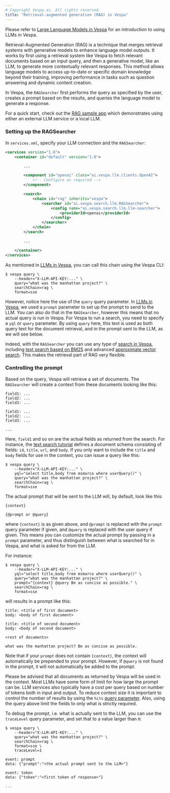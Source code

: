 ```yaml
---
# Copyright Vespa.ai. All rights reserved.
title: "Retrieval-augmented generation (RAG) in Vespa"
---
```


Please refer to [Large Language Models in Vespa](llms-in-vespa.html) for an
introduction to using LLMs in Vespa.

Retrieval-Augmented Generation (RAG) is a technique that merges retrieval
systems with generative models to enhance language model outputs. It works by
first using a retrieval system like Vespa to fetch relevant documents based on
an input query, and then a generative model, like an LLM, to generate more
contextually relevant responses. This method allows language models to access
up-to-date or specific domain knowledge beyond their training, improving
performance in tasks such as question answering and dynamic content creation.

In Vespa, the `RAGSearcher` first performs the query as specified by the user,
creates a prompt based on the results, and queries the language model to
generate a response.

For a quick start, check out the [RAG sample
app](https://github.com/vespa-engine/sample-apps/tree/master/retrieval-augmented-generation)
which demonstrates using either an external LLM service or a local LLM.


### Setting up the RAGSearcher

In `services.xml`, specify your LLM connection and the `RAGSearcher`:

```xml
<services version="1.0">
    <container id="default" version="1.0">

        ...

        <component id="openai" class="ai.vespa.llm.clients.OpenAI">
            <!-- Configure as required -->
        </component>

        <search>
            <chain id="rag" inherits="vespa">
                <searcher id="ai.vespa.search.llm.RAGSearcher">
                    <config name="ai.vespa.search.llm.llm-searcher">
                        <providerId>openai</providerId>
                    </config>
                </searcher>
            </chain>
        </search>

        ...

    </container>
</services>
```

As mentioned in [LLMs in Vespa](llms-in-vespa.html), you can call this chain
using the Vespa CLI:

```
$ vespa query \
    --header="X-LLM-API-KEY:..." \
    query="what was the manhattan project?" \
    searchChain=rag \
    format=sse
```

However, notice here the use of the `query` query parameter. In [LLMs in
Vespa](llms-in-vespa.html), we used a `prompt` parameter to set up the prompt
to send to the LLM. You can also do that in the `RAGSearcher`, however this means
that no actual query is run in Vespa. For Vespa to run a search, you need to
specify a `yql` or `query` parameter. By using `query` here, this text is
used as both query text for the document retrieval, and in the prompt sent to
the LLM, as we will see below.

Indeed, with the `RAGSearcher` you can use any type of [search in
Vespa](query-api.html), including [text search based on
BM25](tutorials/text-search.html) and advanced [approximate vector
search](approximate-nn-hnsw.html). This makes the retrieval part of
RAG very flexible.

### Controlling the prompt

Based on the query, Vespa will retrieve a set of documents. The `RAGSearcher`
will create a context from these documents looking like this:

```
field1: ...
field2: ...
field3: ...

field1: ...
field2: ...
field3: ...

...

```

Here, `field1` and so on are the actual fields as returned from the search. For
instance, the [text search tutorial](tutorials/text-search.html) defines a
document schema consisting of fields: `id`, `title`, `url`, and `body`. If you
only want to include the `title` and `body` fields for use in the context, you
can issue a query like this:

```
$ vespa query \
    --header="X-LLM-API-KEY:..." \
    yql="select title,body from msmarco where userQuery()" \
    query="what was the manhattan project?" \
    searchChain=rag \
    format=sse
```

The actual prompt that will be sent to the LLM will, by default, look like this:

```
{context}

{@prompt or @query}
```

where `{context}` is as given above, and `@prompt` is replaced with the `prompt`
query parameter if given, and `@query` is replaced with the user query if given.
This means you can customize the actual prompt by passing in a `prompt`
parameter, and thus distinguish between what is searched for in Vespa, and what
is asked for from the LLM.

For instance:

```
$ vespa query \
    --header="X-LLM-API-KEY:..." \
    yql="select title,body from msmarco where userQuery()" \
    query="what was the manhattan project?" \
    prompt="{context} @query Be as concise as possible." \
    searchChain=rag \
    format=sse
```

will results in a prompt like this:

```
title: <title of first document>
body: <body of first document>

title: <title of second document>
body: <body of second document>

<rest of documents>

what was the manhattan project? Be as concise as possible.
```

Note that if your `prompt` does not contain `{context}`, the context will
automatically be prepended to your prompt. However, if `@query` is not
found in the prompt, it will not automatically be added to the prompt.

Please be advised that all documents as returned by Vespa will be used in the
context. Most LLMs have some form of limit for how large the prompt can be. LLM
services also typically have a cost per query based on number of tokens both in
input and output. To reduce context size it is important to control the number
of results by using the `hits` [query
parameter](reference/query-api-reference.html#hits). Also, using the query above
limit the fields to only what is strictly required.

To debug the prompt, i.e. what is actually sent to the LLM, you can use the
`traceLevel` query parameter, and set that to a value larger than `0`:

```
$ vespa query \
    --header="X-LLM-API-KEY:..." \
    query="what was the manhattan project?" \
    searchChain=rag \
    format=sse \
    traceLevel=1

event: prompt
data: {"prompt":"<the actual prompt sent to the LLM>"}

event: token
data: {"token":"<first token of response>"}

...
```

